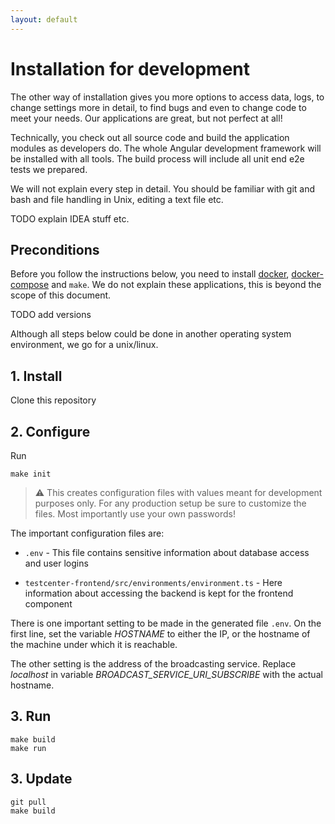 ```yaml
---
layout: default
---
```


# Installation for development

The other way of installation gives you more options to access data, logs, to change settings more in 
detail, to find bugs and even to change code to meet your needs. Our applications are great, 
but not perfect at all!

Technically, you check out all source code and build the application modules as developers do. 
The whole Angular development framework will be installed with all tools. 
The build process will include all unit end e2e tests we prepared.

We will not explain every step in detail. You should be familiar with git and bash and file 
handling in Unix, editing a text file etc.

TODO explain IDEA stuff etc.

## Preconditions

Before you follow the instructions below, you need to 
install [docker](https://docs.docker.com/engine/install/ubuntu/#installation-methods),
[docker-compose](https://docs.docker.com/compose/install/) and `make`.
We do not explain these applications, this is beyond the scope of this document.

TODO add versions

Although all steps below could be done in another operating system environment, we go for a unix/linux.

## 1. Install
Clone this repository

## 2. Configure

Run

```
make init
```

> :warning: This creates configuration files with values meant for
development purposes only. For any production setup be sure to customize the files.
Most importantly use your own passwords!

The important configuration files are:

* `.env` - This file contains sensitive information about database access
and user logins

* `testcenter-frontend/src/environments/environment.ts` - Here information about accessing the backend is kept for 
the frontend component

There is one important setting to be made in the generated file `.env`.
On the first line, set the variable _HOSTNAME_ to either the IP, or the hostname of the machine
under which it is reachable.

The other setting is the address of the broadcasting service.
Replace _localhost_ in variable _BROADCAST_SERVICE_URI_SUBSCRIBE_ with the actual hostname.

## 3. Run
```
make build
make run
```


## 3. Update

```
git pull
make build
```
